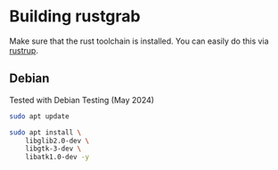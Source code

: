 # Building rustgrab

Make sure that the rust toolchain is installed. You can easily do this via [rustrup](https://rustup.rs).

## Debian
Tested with Debian Testing (May 2024)
```bash
sudo apt update

sudo apt install \
    libglib2.0-dev \
    libgtk-3-dev \
    libatk1.0-dev -y
```